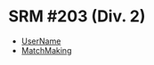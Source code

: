 # SRM #203 (Div. 2)

* [UserName][]
* [MatchMaking][]

[UserName]:    http://community.topcoder.com/stat?c=problem_statement&pm=2913&rd=5849
[MatchMaking]: http://community.topcoder.com/stat?c=problem_statement&pm=2911&rd=5849
